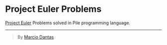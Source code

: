# Project Euler Problems
[Project Euler](https://projecteuler.net) Problems solved in Pile programming language.

---

> By [Marcio Dantas](https://github.com/marc-dantas)